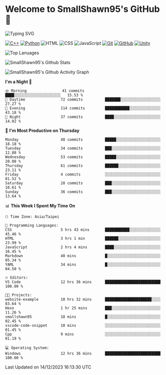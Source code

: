 # Welcome to SmallShawn95's GitHub 👋

![Typing SVG](https://readme-typing-svg.demolab.com/?lines=print("Hello,+world");cout+>>+"Hello,+world!";console.log("Hello,+world!")&center=true&size=22)

<!--
![GitHub User's Stars](https://img.shields.io/github/stars/smallshawn95?color=orange&label=Stars&labelColor=yellow)
![GitHub Followers](https://img.shields.io/github/followers/smallshawn95?color=orange&label=Followers&labelColor=FFDBAC)
-->

<!-- https://shields.io/, https://simpleicons.org/ -->
[![C++](https://img.shields.io/badge/-C++-00599C?style=flat-square&logo=cplusplus)](https://cplusplus.com/)
[![Python](https://img.shields.io/badge/-Python-3776AB?style=flat-square&logo=python&logoColor=ffffff)](https://www.python.org/)
![HTML](https://img.shields.io/badge/-HTML-E34F26?style=flat-square&logo=html5&logoColor=ffffff)
![CSS](https://img.shields.io/badge/-CSS-1572B6?style=flat-square&logo=css3)
![JavaScript](https://img.shields.io/badge/-JavaScript-F7DF1E?style=flat-square&logo=javascript&logoColor=ffffff)
[![Git](https://img.shields.io/badge/-Git-f05032?style=flat-square&logo=git&logoColor=ffffff)](https://git-scm.com/)
[![GitHub](https://img.shields.io/badge/-GitHub-181717?style=flat-square&logo=github)](https://github.com/)
[![Unity](https://img.shields.io/badge/-Unity-000000?style=flat-square&logo=unity)](https://unity.com/)

![Top Lanuages](https://github-readme-stats.vercel.app/api/top-langs/?username=smallshawn95&theme=holi&layout=donut&size_weight=0.5&count_weight=0.5&exclude_repo=smallshawn95.github.io)

![SmallShawn95's Github Stats](https://github-readme-stats.vercel.app/api?username=smallshawn95&theme=holi&show_icons=true)

![SmallShawn95's Github Activity Graph](https://github-readme-activity-graph.vercel.app/graph?username=smallshawn95&theme=tokyo-night)

<!-- ![SmallShawn95's WakaTime Stats](https://github-readme-stats.vercel.app/api/wakatime?username=smallshawn95) -->
<!-- ![Repositorie Card](https://github-readme-stats.vercel.app/api/pin/?username=smallshawn95&repo=Python-Discord-Bot-Course&theme=holi) -->
<!-- ![Repositorie Card](https://github-readme-stats.vercel.app/api/pin/?username=smallshawn95&repo=ZeroJudge-Code&theme=holi) -->

<!--START_SECTION:waka-->
**I'm a Night 🦉** 

```text
🌞 Morning                41 commits          ████░░░░░░░░░░░░░░░░░░░░░   15.53 % 
🌆 Daytime                72 commits          ███████░░░░░░░░░░░░░░░░░░   27.27 % 
🌃 Evening                114 commits         ███████████░░░░░░░░░░░░░░   43.18 % 
🌙 Night                  37 commits          ████░░░░░░░░░░░░░░░░░░░░░   14.02 % 
```
📅 **I'm Most Productive on Thursday** 

```text
Monday                   48 commits          █████░░░░░░░░░░░░░░░░░░░░   18.18 % 
Tuesday                  34 commits          ███░░░░░░░░░░░░░░░░░░░░░░   12.88 % 
Wednesday                53 commits          █████░░░░░░░░░░░░░░░░░░░░   20.08 % 
Thursday                 61 commits          ██████░░░░░░░░░░░░░░░░░░░   23.11 % 
Friday                   4 commits           ░░░░░░░░░░░░░░░░░░░░░░░░░   01.52 % 
Saturday                 28 commits          ███░░░░░░░░░░░░░░░░░░░░░░   10.61 % 
Sunday                   36 commits          ███░░░░░░░░░░░░░░░░░░░░░░   13.64 % 
```


📊 **This Week I Spent My Time On** 

```text
🕑︎ Time Zone: Asia/Taipei

💬 Programming Languages: 
CSS                      5 hrs 43 mins       ███████████░░░░░░░░░░░░░░   45.46 % 
HTML                     3 hrs 1 min         ██████░░░░░░░░░░░░░░░░░░░   23.99 % 
JavaScript               2 hrs 4 mins        ████░░░░░░░░░░░░░░░░░░░░░   16.45 % 
Markdown                 40 mins             █░░░░░░░░░░░░░░░░░░░░░░░░   05.34 % 
YAML                     34 mins             █░░░░░░░░░░░░░░░░░░░░░░░░   04.50 % 

🔥 Editors: 
VS Code                  12 hrs 36 mins      █████████████████████████   100.00 % 

🐱‍💻 Projects: 
website-example          10 hrs 32 mins      █████████████████████░░░░   83.64 % 
Hexo                     1 hr 25 mins        ███░░░░░░░░░░░░░░░░░░░░░░   11.26 % 
smallshawn95             18 mins             █░░░░░░░░░░░░░░░░░░░░░░░░   02.45 % 
vscode-code-snippet      10 mins             ░░░░░░░░░░░░░░░░░░░░░░░░░   01.45 % 
Cpp                      9 mins              ░░░░░░░░░░░░░░░░░░░░░░░░░   01.19 % 

💻 Operating System: 
Windows                  12 hrs 36 mins      █████████████████████████   100.00 % 
```


 Last Updated on 14/12/2023 16:13:30 UTC
<!--END_SECTION:waka-->

<!--
**smallshawn95/smallshawn95** is a ✨ _special_ ✨ repository because its `README.md` (this file) appears on your GitHub profile.

- 🔭 I’m currently working on ...
- 🌱 I’m currently learning ...
- 👯 I’m looking to collaborate on ...
- 🤔 I’m looking for help with ...
- 💬 Ask me about ...
- 📫 How to reach me: ...
- 😄 Pronouns: ...
- ⚡ Fun fact: ...
-->
